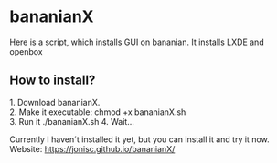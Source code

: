 # bananianX
Here is a script, which installs GUI on bananian. It installs LXDE and openbox<br>
<h2>How to install?</h2>
1. Download bananianX.<br>
2. Make it executable: chmod +x bananianX.sh<br>
3. Run it ./bananianX.sh
4. Wait...

Currently I haven´t installed it yet, but you can install it and try it now.<br>
Website: https://jonisc.github.io/bananianX/ 
